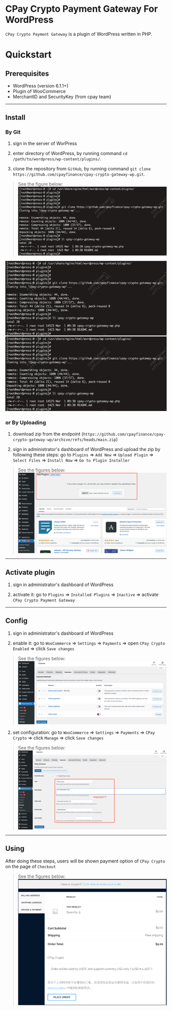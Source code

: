 # CPay Crypto Payment Gateway For WordPress

`CPay Crypto Payment Gateway` is a plugin of WordPress written in PHP.

# Quickstart

## Prerequisites
- WordPress (version 6.1.1+)
- Plugin of WooCommerce
- MerchantID and SecurityKey (from cpay team)

---

## Install

### By Git

1. sign in the server of WorPress

2. enter directory of WordPress, by running command `cd /path/to/wordpress/wp-content/plugins/`.

3. clone the repository from `GitHub`, by running command `git clone https://github.com/cpayfinance/cpay-crypto-gateway-wp.git`.

> See the figure below:  
> ![install-by-git](https://github.com/cpayfinance/cpay-crypto-gateway-wp/blob/main/images/install-by-git.png)
<img src="https://github.com/cpayfinance/cpay-crypto-gateway-wp/blob/main/images/install-by-git.png" width="800" />
<img src="/images/install-by-git.png" width="800" />



### or By Uploading

1. download zip from the endpoint (`https://github.com/cpayfinance/cpay-crypto-gateway-wp/archive/refs/heads/main.zip`)

2. sign in administrator's dashboard of WordPress and upload the zip by following these steps: 
   go to `Plugins` => `Add New` => `Upload Plugin` => `Select Files` => `Install Now` => `Go to Plugin Installer`

> See the figures below:  
> ![install-by-uploading](https://github.com/cpayfinance/cpay-crypto-gateway-wp/blob/main/images/install-by-uploading.png)

---

## Activate plugin
1. sign in administrator's dashboard of WordPress

2. activate it: 
   go to `Plugins` => `Installed Plugins` => `Inactive` => activate `CPay Crypto Payment Gateway`

---

## Config
1. sign in administrator's dashboard of WordPress

2. enable it:
   go to `WooCommerce` => `Settings` => `Payments` => open `CPay Crypto Enabled` => click `Save changes`

> See the figures below:  
> ![enable-it](/images/enable-it.png)

2. set configuration:
   go to `WooCommerce` => `Settings` => `Payments` => `CPay Crypto` => click `Manage` => click `Save changes`

> See the figures below:  
> ![config-it](https://github.com/cpayfinance/cpay-crypto-gateway-wp/blob/main/images/config-it.png)

---

## Using
After doing these steps, users will be shown payment option of `CPay Crypto` on the page of `Checkout`

> See the figures below:  
> ![config-it](https://github.com/cpayfinance/cpay-crypto-gateway-wp/blob/main/images/checkout-page.jpg)

